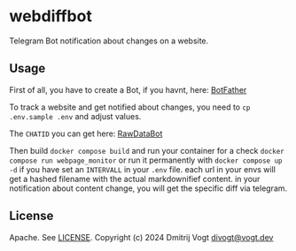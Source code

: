 # webdiffbot

Telegram Bot notification about changes on a website.

## Usage

First of all, you have to create a Bot, if you havnt, here:
[BotFather](https://t.me/BotFather)

To track a website and get notified about changes, you need to `cp .env.sample
.env` and adjust values.

The `CHATID` you can get here: [RawDataBot](https://t.me/RawDataBot)

Then build `docker compose build` and run your container for a check `docker
compose run webpage_monitor` or run it permanently with `docker compose up -d` if you have set an `INTERVALL` in your `.env` file. each url in your envs will get a hashed filename with the actual markdownifief content. in your notification about content change, you will get the specific diff via telegram. 

## License

Apache. See [LICENSE](LICENSE).
Copyright (c) 2024 Dmitrij Vogt <divogt@vogt.dev>
